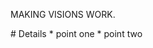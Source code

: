 <div class="bbv-banner"><p>MAKING VISIONS WORK.</p></div>
# Details  <!-- .element: class="bbv-logo" --> 
* point one <!-- .element: class="fragment" -->
* point two <!-- .element: class="fragment" -->
